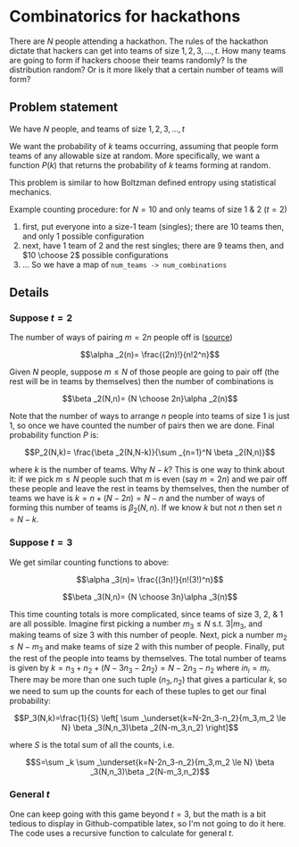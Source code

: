 # Combinatorics for hackathons

There are $N$ people attending a hackathon. The rules of the hackathon dictate that hackers can get into teams of size $1,2,3,...,t$. How many teams are going to form if hackers choose their teams randomly? Is the distribution random? Or is it more likely that a certain number of teams will form?

## Problem statement

We have $N$ people, and teams of size $1,2,3,...,t$

We want the probability of $k$ teams occurring,
assuming that people form teams of any allowable size at random. More specifically, we want a function $P(k)$ that returns the probability of $k$ teams forming at random.

This problem is similar to how Boltzman defined entropy using statistical mechanics.

Example counting procedure:
for $N=10$ and only teams of size 1 & 2 ($t=2$)
1. first, put everyone into a size-1 team (singles); there are 10 teams then, and only 1 possible configuration
2. next, have 1 team of 2 and the rest singles; there are 9 teams then, and $10 \choose 2$ possible configurations
3. ...
So we have a map of `num_teams -> num_combinations`

## Details

### Suppose $t=2$

The number of ways of pairing $m=2n$ people off is ([source](https://math.stackexchange.com/questions/1234696/number-of-ways-you-can-form-pairs-with-a-group-of-people-when-certain-people-can))

$$\alpha _2(n)= \frac{(2n)!}{n!2^n}$$

Given $N$ people, suppose $m\le N$ of those people are going to pair off (the rest will be in teams by themselves) then the number of combinations is

$$\beta _2(N,n)= {N \choose 2n}\alpha _2(n)$$

Note that the number of ways to arrange $n$ people into teams of size 1 is just 1, so once we have counted the number of pairs then we are done. Final probability function $P$ is:

$$P_2(N,k)= \frac{\beta _2(N,N-k)}{\sum _{n=1}^N \beta _2(N,n)}$$

where $k$ is the number of teams. Why $N-k$? This is one way to think about it: if we pick $m\le N$ people such that $m$ is even (say $m=2n$) and we pair off these people and leave the rest in teams by themselves, then the number of teams we have is $k=n+(N-2n)=N-n$ and the number of ways of forming this number of teams is $\beta _2(N,n)$. If we know $k$ but not $n$ then set $n=N-k$.

### Suppose $t=3$

We get similar counting functions to above:

$$\alpha _3(n)= \frac{(3n)!}{n!(3!)^n}$$

$$\beta _3(N,n)= {N \choose 3n}\alpha _3(n)$$

This time counting totals is more complicated, since teams of size 3, 2, & 1 are all possible. Imagine first picking a number $m_3\le N$ s.t. $3|m_3$, and making teams of size 3 with this number of people. Next, pick a number $m_2\le N-m_3$ and make teams of size 2 with this number of people. Finally, put the rest of the people into teams by themselves. The total number of teams is given by $k=n_3+n_2+(N-3n_3-2n_2)=N-2n_3-n_2$ where $in_i=m_i$. There may be more than one such tuple $(n_3,n_2)$ that gives a particular $k$, so we need to sum up the counts for each of these tuples to get our final probability:

$$P_3(N,k)=\frac{1}{S} \left[ \sum _\underset{k=N-2n_3-n_2}{m_3,m_2 \le N} \beta _3(N,n_3)\beta _2(N-m_3,n_2) \right]$$

where $S$ is the total sum of all the counts, i.e.

$$S=\sum _k \sum _\underset{k=N-2n_3-n_2}{m_3,m_2 \le N} \beta _3(N,n_3)\beta _2(N-m_3,n_2)$$

### General $t$

One can keep going with this game beyond $t=3$, but the math is a bit tedious to display in Github-compatible latex, so I'm not going to do it here. The code uses a recursive function to calculate for general $t$.

